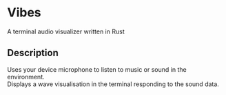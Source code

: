 # Vibes

A terminal audio visualizer written in Rust

## Description

Uses your device microphone to listen to music or sound in the environment.  
Displays a wave visualisation in the terminal responding to the sound data.

